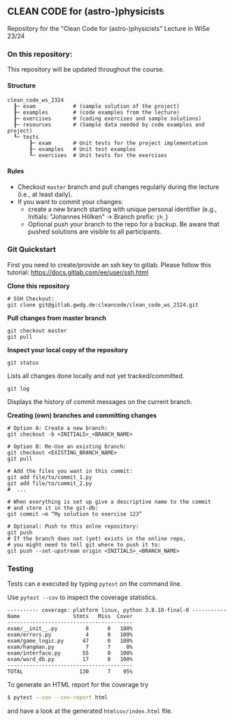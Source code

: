## CLEAN CODE for (astro-)physicists 

Repository for the "Clean Code for (astro-)physicists" Lecture in WiSe 23/24

### On this repository:
This repository will be updated throughout the course. 

#### Structure 
```
clean_code_ws_2324
  ┠─ exam            # (sample solution of the project)
  ┠─ examples        # (code examples from the lecture)
  ┠─ exercises       # (coding exercises and sample solutions)
  ┠─ resources       # (Sample data needed by code examples and project)
  ┖─ tests  
       ┠─ exam       # Unit tests for the project implementation
       ┠─ examples   # Unit test examples   
       ┖─ exercises  # Unit tests for the exercises
```

#### Rules
- Checkout `master` branch and pull changes regularly during the lecture (i.e., at least daily).
- If you want to commit your changes: 
    - create a new branch starting with unique personal identifier (e.g., Initials: "Johannes Hölken" -> Branch prefix: `jh_`)
    - Optional push your branch to the repo for a backup. Be aware that pushed solutions are visible to all participants. 




### Git Quickstart
First you need to create/provide an ssh key to gitlab. Please follow this tutorial: https://docs.gitlab.com/ee/user/ssh.html

**Clone this repository**
```
# SSH Checkout:
git clone git@gitlab.gwdg.de:cleancode/clean_code_ws_2324.git 
```

**Pull changes from master branch**
```
git checkout master
git pull
```

**Inspect your local copy of the repository**
```
git status
```
Lists all changes done locally and not yet tracked/committed.

```
git log
```
Displays the history of commit messages on the current branch.

**Creating (own) branches and committing changes** 
```
# Option A: Create a new branch:
git checkout -b <INITIALS>_<BRANCH_NAME>

# Option B: Re-Use an existing branch:
git checkout <EXISTING_BRANCH_NAME>
git pull 

# Add the files you want in this commit:
git add file/to/commit_1.py
git add file/to/commit_2.py
#  ... 

# When everything is set up give a descriptive name to the commit 
# and store it in the git-db:
git commit –m “My solution to exercise 123”

# Optional: Push to this onlne repository:
git push 
# If the branch does not (yet) exists in the online repo, 
# you might need to tell git where to push it to:
git push --set-upstream origin <INITIALS>_<BRANCH_NAME>

```

### Testing
Tests can e executed by typing `pytest` on the command line.

Use `pytest --cov` to inspect the coverage statistics.

```
---------- coverage: platform linux, python 3.8.10-final-0 -----------
Name                 Stmts   Miss  Cover
----------------------------------------
exam/__init__.py         0      0   100%
exam/errors.py           4      0   100%
exam/game_logic.py      47      0   100%
exam/hangman.py          7      7     0%
exam/interface.py       55      0   100%
exam/word_db.py         17      0   100%
----------------------------------------
TOTAL                  130      7    95%
```

To generate an HTML report for the coverage try 
```bash 
$ pytest --cov --cov-report html
```
and have a look at the generated  `htmlcov/index.html` file.
